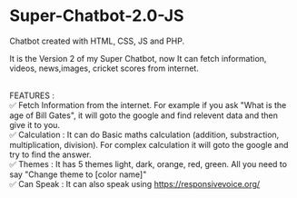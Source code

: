 # Super-Chatbot-2.0-JS
Chatbot created with HTML, CSS, JS and PHP.

It is the Version 2 of my Super Chatbot, now It can fetch information, videos, news,images, cricket scores from internet.<br><br>

FEATURES :<br>
✅ Fetch Information from the internet. For example if you ask "What is the age of Bill Gates", it will goto the google and find relevent data and then give it to you.<br>
✅ Calculation : It can do Basic maths calculation (addition, substraction, multiplication, division). For complex calculation it will goto the google and try to find the answer.<br>
✅ Themes : It has 5 themes light, dark, orange, red, green. All you need to say "Change theme to [color name]"<br>
✅ Can Speak : It can also speak using https://responsivevoice.org/
